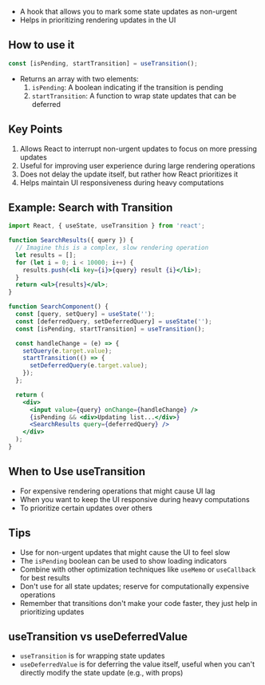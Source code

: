 - A hook that allows you to mark some state updates as non-urgent
- Helps in prioritizing rendering updates in the UI

## How to use it

```jsx
const [isPending, startTransition] = useTransition();
```

- Returns an array with two elements:
  1. `isPending`: A boolean indicating if the transition is pending
  2. `startTransition`: A function to wrap state updates that can be deferred

## Key Points
1. Allows React to interrupt non-urgent updates to focus on more pressing updates
2. Useful for improving user experience during large rendering operations
3. Does not delay the update itself, but rather how React prioritizes it
4. Helps maintain UI responsiveness during heavy computations

## Example: Search with Transition

```jsx
import React, { useState, useTransition } from 'react';

function SearchResults({ query }) {
  // Imagine this is a complex, slow rendering operation
  let results = [];
  for (let i = 0; i < 10000; i++) {
    results.push(<li key={i}>{query} result {i}</li>);
  }
  return <ul>{results}</ul>;
}

function SearchComponent() {
  const [query, setQuery] = useState('');
  const [deferredQuery, setDeferredQuery] = useState('');
  const [isPending, startTransition] = useTransition();

  const handleChange = (e) => {
    setQuery(e.target.value);
    startTransition(() => {
      setDeferredQuery(e.target.value);
    });
  };

  return (
    <div>
      <input value={query} onChange={handleChange} />
      {isPending && <div>Updating list...</div>}
      <SearchResults query={deferredQuery} />
    </div>
  );
}
```

## When to Use useTransition
- For expensive rendering operations that might cause UI lag
- When you want to keep the UI responsive during heavy computations
- To prioritize certain updates over others

## Tips
- Use for non-urgent updates that might cause the UI to feel slow
- The `isPending` boolean can be used to show loading indicators
- Combine with other optimization techniques like `useMemo` or `useCallback` for best results
- Don't use for all state updates; reserve for computationally expensive operations
- Remember that transitions don't make your code faster, they just help in prioritizing updates

## useTransition vs useDeferredValue
- `useTransition` is for wrapping state updates
- `useDeferredValue` is for deferring the value itself, useful when you can't directly modify the state update (e.g., with props)